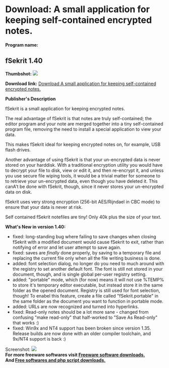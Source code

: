 # Download: A small application for keeping self-contained encrypted notes.

**Program name:**

## fSekrit 1.40

  
**Thumbshot:** ![](http://www.freewarefiles.com/screenshot/fsekrit_md.gif)   
  
**Download link:** [Download A small application for keeping self-contained encrypted notes.](http://freesoftwares.boysofts.com/FSekrit_program_18048.html)  
  


**Publisher's Description**  
  


fSekrit is a small application for keeping encrypted notes. 

The real advantage of fSekrit is that notes are truly self-contained; the editor program and your note are merged together into a tiny self-contained program file, removing the need to install a special application to view your data.

This makes fSekrit ideal for keeping encrypted notes on, for example, USB flash drives.

Another advantage of using fSekrit is that your un-encrypted data is never stored on your harddisk. With a traditional encryption utility you would have to decrypt your file to disk, view or edit it, and then re-encrypt it, and unless you use secure file wiping tools, it would be a trivial matter for someone to to retrieve your un-encrypted data, even though you have deleted it. This canA't be done with fSekrit, though, since it never stores your un-encrypted data on disk.

fSekrit uses very strong encryption (256-bit AES/Rijndael in CBC mode) to ensure that your data is never at risk.

Self contained fSekrit notefiles are tiny! Only 40k plus the size of your text. 

**What's New in version 1.40:**

  * fixed: long-standing bug where failing to save changes when closing fSekrit with a modified document would cause fSekrit to exit, rather than notifying of error and let user attempt to save again. 
  * fixed: saves are *finally* done properly, by saving to a temporary file and replacing the current file only when all the file writing business is done. 
  * added: font selection dialog, no longer do you need to much around with the registry to set another default font. The font is still not stored in your document, though, and is single global per-user registry setting. 
  * added: "portable" mode, which (for now) means it will not use %TEMP% to store it's temporary editor executable, but instead store it in the same folder as the opened document. Registry is still used for font selection, though! To enabel this feature, create a file called "fSekrit.portable" in the same folder as the document you want to function in portable mode. 
  * added: URLs are now recognized and turned into hyperlinks. 
  * fixed: Read-only notes should be a lot more sane - changed from confusing "make read-only" that half-worked to "Save As Read-only" that works :) 
  * fixed: Win9x and NT4 support has been broken since version 1.35. Release builds are now done with an older compiler toolchain, and 9x/NT4 support is back :) 

  
  
Screenshot: ![](http://www.freewarefiles.com/screenshot/fsekrit.gif)   
**For more freeware softwares visit [Freeware software downloads.](http://freesoftwares.boysofts.com/)**   
**And [Free softwares and php script downloads.](http://www.boysofts.com/)**
